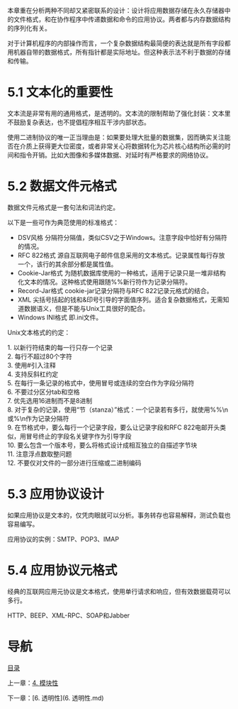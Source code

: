 本章重在分析两种不同却又紧密联系的设计：设计将应用数据存储在永久存储器中的文件格式，和在协作程序中传递数据和命令的应用协议。两者都与内存数据结构的序列化有关。

对于计算机程序的内部操作而言，一个复杂数据结构最简便的表达就是所有字段都用机器自带的数据格式，所有指针都是实际地址。但这种表示法不利于数据的存储和传输。

# 5.1 文本化的重要性

文本流是非常有用的通用格式，是透明的。文本流的限制帮助了强化封装：文本里不鼓励复杂表达，也不提倡程序相互干涉内部状态。

使用二进制协议的唯一正当理由是：如果要处理大批量的数据集，因而确实关注能否在介质上获得更大位密度，或者非常关心将数据转化为芯片核心结构所必需的时间和指令开销。比如大图像和多媒体数据、对延时有严格要求的网络协议。

# 5.2 数据文件元格式

数据文件元格式是一套句法和词法约定。

以下是一些可作为典范使用的标准格式：
- DSV风格 分隔符分隔值，类似CSV之于Windows。注意字段中恰好有分隔符的情况。  
- RFC 822格式 源自互联网电子邮件信息采用的文本格式。记录属性每行存放一个，该行的其余部分都是属性值。  
- Cookie-Jar格式 为随机数据库使用的一种格式，适用于记录只是一堆非结构化文本的情况。这种格式使用跟随%%新行符作为记录分隔符。  
- Record-Jar格式 cookie-jar记录分隔符与RFC 822记录元格式的结合。  
- XML 尖括号括起的钱和&印号引导的字面值序列。适合复杂数据格式，无需知道数据语义，但是不能与Unix工具很好的配合。  
- Windows INI格式 即.ini文件。  
    
Unix文本格式的约定：

1. 以新行符结束的每一行只存一个记录  
2. 每行不超过80个字符  
3. 使用#引入注释  
4. 支持反斜杠约定  
5. 在每行一条记录的格式中，使用冒号或连续的空白作为字段分隔符  
6. 不要过分区分tab和空格  
7. 优先选用16进制而不是8进制  
8. 对于复杂的记录，使用“节（stanza）”格式：一个记录若有多行，就使用%%\n或%\n作为记录分隔符  
9. 在节格式中，要么每行一个记录字段，要么让记录字段和RFC 822电邮开头类似，用冒号终止的字段名关键字作为引导字段  
10. 要么包含一个版本号，要么将格式设计成相互独立的自描述字节块  
11. 注意浮点数取整问题  
12. 不要仅对文件的一部分进行压缩或二进制编码  

# 5.3 应用协议设计

如果应用协议是文本的，仅凭肉眼就可以分析。事务转存也容易解释，测试负载也容易编写。

应用协议的实例：SMTP、POP3、IMAP

# 5.4 应用协议元格式

经典的互联网应用元协议是文本格式，使用单行请求和响应，但有效数据载荷可以多行。

HTTP、BEEP、XML-RPC、SOAP和Jabber

# 导航

[目录](README.md)

上一章：[4. 模块性](4. 模块性.md)

下一章：[6. 透明性](6. 透明性.md)

